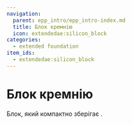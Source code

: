 ```yaml
---
navigation:
  parent: epp_intro/epp_intro-index.md
  title: Блок кремнію
  icon: extendedae:silicon_block
categories:
  - extended foundation
item_ids:
  - extendedae:silicon_block
---
```


# Блок кремнію

<Row>
<BlockImage id="extendedae:silicon_block" scale="8"></BlockImage>
</Row>

Блок, який компактно зберігає <ItemLink id="ae2:silicon" />.
